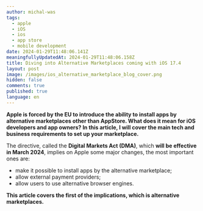 ```yaml
---
author: michal-was
tags:
  - apple
  - iOS
  - ios
  - app store
  - mobile development
date: 2024-01-29T11:48:06.141Z
meaningfullyUpdatedAt: 2024-01-29T11:48:06.158Z
title: Diving into Alternative Marketplaces coming with iOS 17.4
layout: post
image: /images/ios_alternative_marketplace_blog_cover.png
hidden: false
comments: true
published: true
language: en
---
```

**Apple is forced by the EU to introduce the ability to install apps by alternative marketplaces other than AppStore. What does it mean for iOS developers and app owners? In this article, I will cover the main tech and business requirements to set up your marketplace.** 

The directive, called the **Digital Markets Act (DMA)**, which **will be effective in March 2024**, implies on Apple some major changes, the most important ones are:

* make it possible to install apps by the alternative marketplace;
* allow external payment providers;
* allow users to use alternative browser engines.

**This article covers the first of the implications, which is alternative marketplaces.**